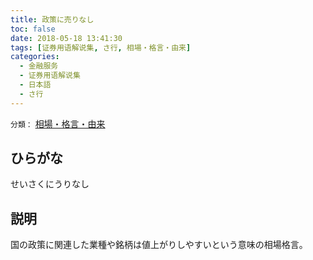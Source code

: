 ```yaml
---
title: 政策に売りなし
toc: false
date: 2018-05-18 13:41:30
tags: [证券用语解说集, さ行, 相場・格言・由来]
categories:
  - 金融服务
  - 证券用语解说集
  - 日本語
  - さ行
---
```


`分類：` [相場・格言・由来](/tags/相場・格言・由来/)

## ひらがな

せいさくにうりなし

## 説明

国の政策に関連した業種や銘柄は値上がりしやすいという意味の相場格言。
